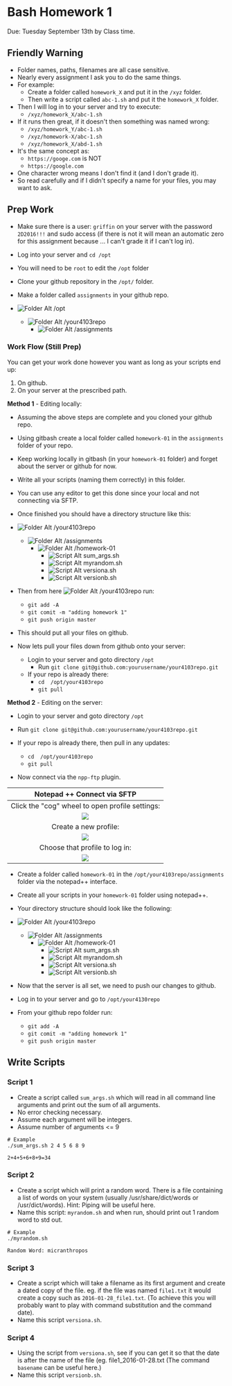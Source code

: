 # Bash Homework 1
Due: Tuesday September 13th by Class time.

## Friendly Warning

- Folder names, paths, filenames are all case sensitive. 
- Nearly every assignment I ask you to do the same things. 
- For example: 
    - Create a folder called `homework_X` and put it in the `/xyz` folder.
    - Then write a script called `abc-1.sh` and put it the `homework_X` folder.
- Then I will log in to your server and try to execute:
    - `/xyz/homework_X/abc-1.sh`
- If it runs then great, if it doesn't then something was named wrong:
    - `/xyz/homework_Y/abc-1.sh`
    - `/xyz/homework-X/abc-1.sh`
    - `/xyz/homework_X/abd-1.sh`
- It's the same concept as:
    - `https://googe.com` is NOT
    - `https://google.com` 
- One character wrong means I don't find it (and I don't grade it). 
- So read carefully and if I didn't specify a name for your files, you may want to ask. 

## Prep Work

- Make sure there is a user: `griffin` on your server with the password `2D2016!!!` and sudo access (if there is not it will mean an automatic zero for this assignment because ... I can't grade it if I can't log in).
- Log into your server and `cd /opt` 
- You will need to be `root` to edit the `/opt` folder
- Clone your github repository in the `/opt/` folder. 
- Make a folder called `assignments` in your github repo.

- ![][folder] /opt
    - ![][folder] /your4103repo
        - ![][folder] /assignments

### Work Flow (Still Prep)

You can get your work done however you want as long as your scripts end up:

1. On github.
2. On your server at the prescribed path. 

**Method 1** - Editing locally:

- Assuming the above steps are complete and you cloned your github repo.
- Using gitbash create a local folder called `homework-01` in the `assignments` folder of your repo.
- Keep working locally in gitbash (in your `homework-01` folder) and forget about the server or github for now.
- Write all your scripts (naming them correctly) in this folder.
- You can use any editor to get this done since your local and not connecting via SFTP.
- Once finished you should have a directory structure like this:

- ![][folder] /your4103repo
    - ![][folder] /assignments
        - ![][folder] /homework-01 
            - ![][script] sum_args.sh
            - ![][script] myrandom.sh
            - ![][script] versiona.sh
            - ![][script] versionb.sh

- Then from here ![][folder] /your4103repo run:
    - `git add -A`
    - `git comit -m "adding homework 1"`
    - `git push origin master`
- This should put all your files on github.

- Now lets pull your files down from github onto your server:
    - Login to your server and goto directory `/opt`
        - Run `git clone git@github.com:yourusername/your4103repo.git`
    - If your repo is already there:
        - `cd  /opt/your4103repo`
        - `git pull`

**Method 2** - Editing on the server:

- Login to your server and goto directory `/opt`
- Run `git clone git@github.com:yourusername/your4103repo.git`
- If your repo is already there, then pull in any updates:
    - `cd  /opt/your4103repo`
    - `git pull`

- Now connect via the `npp-ftp` plugin.

| Notepad ++ Connect via SFTP|
|:----------------:|
| Click the "cog" wheel to open profile settings: |
| ![](https://d3vv6lp55qjaqc.cloudfront.net/items/183u17421b3s3u012p3Z/npp1.png?X-CloudApp-Visitor-Id=1094421) |
| Create a new profile: |
| ![](https://d3vv6lp55qjaqc.cloudfront.net/items/1a2s0w1s2i0M3a1d1T3h/npp2.png?X-CloudApp-Visitor-Id=1094421) |
| Choose that profile to log in: |
| ![](https://d3vv6lp55qjaqc.cloudfront.net/items/422h3Q0X093r1w473Z2c/npp3.png?X-CloudApp-Visitor-Id=1094421) |

- Create a folder called `homework-01` in the `/opt/your4103repo/assignments` folder via the notepad++ interface.
- Create all your scripts in your `homework-01` folder using notepad++.
- Your directory structure should look like the following:

- ![][folder] /your4103repo
    - ![][folder] /assignments
        - ![][folder] /homework-01 
            - ![][script] sum_args.sh
            - ![][script] myrandom.sh
            - ![][script] versiona.sh
            - ![][script] versionb.sh
            
- Now that the server is all set, we need to push our changes to github.
- Log in to your server and go to `/opt/your4130repo`
- From your github repo folder run:
    - `git add -A`
    - `git comit -m "adding homework 1"`
    - `git push origin master`

## Write Scripts 

### Script 1

- Create a script called `sum_args.sh` which will read in all command line arguments and print out the sum of all arguments.
- No error checking necessary.
- Assume each argument will be integers.
- Assume number of arguments <= 9

```
# Example 
./sum_args.sh 2 4 5 6 8 9

2+4+5+6+8+9=34
```

### Script 2

- Create a script which will print a random word. There is a file containing a list of words on your system (usually /usr/share/dict/words or /usr/dict/words). Hint: Piping will be useful here.
- Name this script: `myrandom.sh` and when run, should print out 1 random word to std out.
```
# Example 
./myrandom.sh 

Random Word: micranthropos
```

### Script 3 

- Create a script which will take a filename as its first argument and create a dated copy of the file. eg. if the file was named `file1.txt` it would create a copy such as `2016-01-28_file1.txt`. (To achieve this you will probably want to play with command substitution and the command date).
- Name this script `versiona.sh`.

### Script 4

- Using the script from `versiona.sh`, see if you can get it so that the date is after the name of the file (eg. file1_2016-01-28.txt (The command `basename` can be useful here.)
- Name this script `versionb.sh`. 

[folder]: https://d3vv6lp55qjaqc.cloudfront.net/items/3W1y1J0U2W2A2N3P2D1V/folder.gif?X-CloudApp-Visitor-Id=1094421 "Folder Alt"
[script]: https://d3vv6lp55qjaqc.cloudfront.net/items/2F2A3E2T2b061P2a1v3P/script.gif?X-CloudApp-Visitor-Id=1094421 "Script Alt"
[text]: https://d3vv6lp55qjaqc.cloudfront.net/items/0h1U2s1B040P141F0R0u/text.gif?X-CloudApp-Visitor-Id=1094421 "text alt"
[python]: https://d3vv6lp55qjaqc.cloudfront.net/items/092A1b1N3w16020g3e3S/py.gif?X-CloudApp-Visitor-Id=1094421 "python alt"
